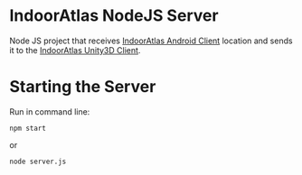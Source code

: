 # IndoorAtlas NodeJS Server

Node JS project that receives [IndoorAtlas Android Client](https://github.com/erycson/IndoorAtlasAndroidClient) location and sends it to the [IndoorAtlas Unity3D Client](https://gist.github.com/erycson/68136bb90687c78cc797#file-indooratlasunity3dclient-cs).

# Starting the Server

Run in command line: 

```
npm start
```

or

```
node server.js
```